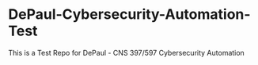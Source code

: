 # DePaul-Cybersecurity-Automation-Test
This is a Test Repo for DePaul  - CNS 397/597 Cybersecurity Automation
